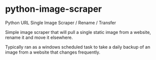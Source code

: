 # python-image-scraper
Python URL Single Image Scraper / Rename / Transfer

Simple image scraper that will pull a single static image from a website, rename it and move it elsewhere.

Typically ran as a windows scheduled task to take a daily backup of an image from a website that changes frequently.

